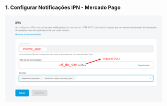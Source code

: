 ### 1. Configurar Notificações IPN - Mercado Pago

<img src="./docs/img/mercado_pago_IPN_config.png" />
